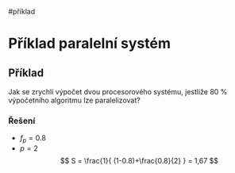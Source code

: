 
#příklad
# Příklad paralelní systém

## Příklad
Jak se zrychlí výpočet dvou procesorového systému, jestliže 80 % výpočetního algoritmu lze paralelizovat?

### Řešení
- $f_p = 0.8$
- $p = 2$
$$
S = \frac{1}{
(1-0.8)+\frac{0.8}{2}
} = 1,67
$$